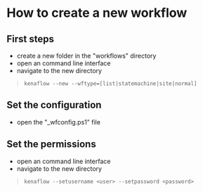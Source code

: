 # How to create a new workflow

## First steps
- create a new folder in the "workflows" directory
- open an command line interface
- navigate to the new directory
> `kenaflow --new --wftype=[list|statemachine|site|normal]`

## Set the configuration
- open the "\_wfconfig.ps1" file

## Set the permissions
- open an command line interface
- navigate to the new directory
> `kenaflow --setusername <user> --setpassword <password>`

